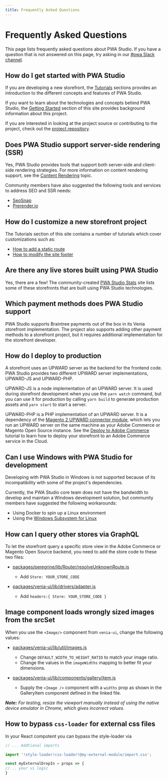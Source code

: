 ```yaml
---
title: Frequently Asked Questions
---
```


# Frequently Asked Questions

This page lists frequently asked questions about PWA Studio.
If you have a question that is not answered on this page, try asking in our [#pwa Slack channel][].

[#pwa slack channel]: https://magentocommeng.slack.com/archives/C71HNKYS2

## How do I get started with PWA Studio

If you are developing a new storefront, the [Tutorials][] sections provides an introduction to the different concepts and features of PWA Studio.

[tutorials]: /tutorials/

If you want to learn about the technologies and concepts behind PWA Studio, the [Getting Started][] section of this site provides background information about this project.

[getting started]: /guides/

If you are interested in looking at the project source or contributing to the project, check out the [project repository][].

[project repository]: https://github.com/magento/pwa-studio

## Does PWA Studio support server-side rendering (SSR)

Yes, PWA Studio provides tools that support both server-side and client-side rendering strategies.
For more information on content rendering support, see the [Content Rendering][] topic.

[content rendering]: /guides/general-concepts/content-rendering/

Community members have also suggested the following tools and services to address SEO and SSR needs:

- [SeoSnap][]
- [Prerender.io][]

[seosnap]: https://seosnap.io/
[prerender.io]: https://prerender.io/

## How do I customize a new storefront project

The Tutorials section of this site contains a number of tutorials which cover customizations such as:

- [How to add a static route][]
- [How to modify the site footer][]

[how to add a static route]: /tutorials/basic-modifications/add-static-route/
[how to modify the site footer]: /tutorials/basic-modifications/modify-footer/

## Are there any live stores built using PWA Studio

Yes, there are a few!
The community-created [PWA Studio Stats][] site lists some of these storefronts that are built using PWA Studio technologies.

[pwa studio stats]: https://pwastudio-stats.com/

## Which payment methods does PWA Studio support

PWA Studio supports Braintree payments out of the box in its Venia storefront implementation.
The project also supports adding other payment methods to a storefront project, but
it requires additional implementation for the storefront developer.

## How do I deploy to production

A storefront uses an UPWARD server as the backend for the frontend code.
PWA Studio provides two different UPWARD server implementations, UPWARD-JS and UPWARD-PHP.

UPWARD-JS is a node implementation of an UPWARD server.
It is used during storefront development when you use the `yarn watch` command, but
you can use it for production by calling `yarn build` to generate production assets and `yarn start` to start a server.

UPWARD-PHP is a PHP implementation of an UPWARD server.
It is a dependency of the [Magento 2 UPWARD connector module][], which lets you run an UPWARD server on the same machine as your Adobe Commerce or Magento Open Source instance.
See the [Deploy to Adobe Commerce][] tutorial to learn how to deploy your storefront to an Adobe Commerce service in the Cloud.

[magento 2 upward connector module]: https://github.com/magento/magento2-upward-connector
[deploy to adobe commerce]: /tutorials/production-deployment/adobe-commerce/

## Can I use Windows with PWA Studio for development

Developing with PWA Studio in Windows is not supported because of its incompatibility with some of the project's dependencies.

Currently, the PWA Studio core team does not have the bandwidth to develop and maintain a Windows development solution, but
community members have suggested the following workarounds:

- Using Docker to spin up a Linux environment
- Using the [Windows Subsystem for Linux][]

[windows subsystem for linux]: https://docs.microsoft.com/en-us/windows/wsl/install-win10

## How can I query other stores via GraphQL

To let the storefront query a specific store view in the Adobe Commerce or Magento Open Source backend, you need to add the store code to these two files:

- [packages/peregrine/lib/Router/resolveUnknownRoute.js][]

  - Add `Store: YOUR_STORE_CODE`

- [packages/venia-ui/lib/drivers/adapter.js][]

  - Add `headers:{ Store: YOUR_STORE_CODE }`

[packages/peregrine/lib/router/resolveunknownroute.js]: https://github.com/magento/pwa-studio/blob/develop/packages/peregrine/lib/Router/resolveUnknownRoute.js#L97
[packages/venia-ui/lib/drivers/adapter.js]: https://github.com/magento/pwa-studio/blob/develop/packages/venia-ui/lib/drivers/adapter.js#L120

## Image component loads wrongly sized images from the srcSet

When you use the `<Image/>` component from `venia-ui`, change the following values:

- [packages/venia-ui/lib/util/images.js][]

  - Change `DEFAULT_WIDTH_TO_HEIGHT_RATIO` to match your image ratio.
  - Change the values in the `imageWidths` mapping to better fit your dimensions.

- [packages/venia-ui/lib/components/gallery/item.js][]

  - Supply the `<Image />` component with a `widths` prop as shown in the GalleryItem component defined in the linked file.

[packages/venia-ui/lib/util/images.js]: https://github.com/magento/pwa-studio/blob/develop/packages/venia-ui/lib/util/images.js#L6
[packages/venia-ui/lib/components/gallery/item.js]: https://github.com/magento/pwa-studio/blob/develop/packages/venia-ui/lib/components/Gallery/item.js#L18

<InlineAlert variant="info" slots="text"/>

_**Note:** For testing, resize the viewport manually instead of using the native device emulator in Chrome, which gives incorrect values._


## How to bypass `css-loader` for external css files

In your React compotent you can bypass the style-loader via
```js
// ... Addtional imports

import '!style-loader!css-loader!@my-external-module/import.css';

const myExternalDropIn = props => {
//... your ui logic
}
```




